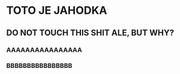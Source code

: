 # TOTO JE JAHODKA

## DO NOT TOUCH THIS SHIT ALE, BUT WHY?

### AAAAAAAAAAAAAAAA

### BBBBBBBBBBBBBBBB
